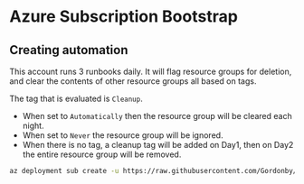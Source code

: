 # Azure Subscription Bootstrap

## Creating automation

This account runs 3 runbooks daily.
It will flag resource groups for deletion, and clear the contents of other resource groups all based on tags.

The tag that is evaluated is `Cleanup`. 

- When set to `Automatically` then the resource group will be cleared each night. 
- When set to `Never` the resource group will be ignored. 
- When there is no tag, a cleanup tag will be added on Day1, then on Day2 the entire resource group will be removed.

```bash
az deployment sub create -u https://raw.githubusercontent.com/Gordonby/Snippets/master/AzureSubscriptionBootstrap/main.json -n SubscriptionMaintenance -l WestEurope
```